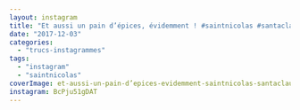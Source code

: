 ```yaml
---
layout: instagram
title: "Et aussi un pain d’épices, évidemment ! #saintnicolas #santaclaus #saintnick"
date: "2017-12-03"
categories: 
  - "trucs-instagrammes"
tags: 
  - "instagram"
  - "saintnicolas"
coverImage: et-aussi-un-pain-d’epices-evidemment-saintnicolas-santaclaus-saintnick.jpg
instagram: BcPju51gDAT
---
```

